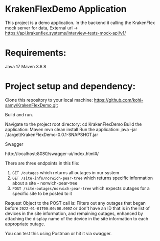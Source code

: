 # KrakenFlexDemo Application

This project is a demo application. 
In the backend it calling the KrakenFlex mock server for data, External url -> https://api.krakenflex.systems/interview-tests-mock-api/v1/

# Requirements:

  Java 17 
  Maven 3.8.8
  
# Project setup and dependency:

Clone this repository to your local machine:
  https://github.com/kohi-samy/KrakenFlexDemo.git

Build and run.

  Navigate to the project root directory: cd KrakenFlexDemo
  Build the application: Maven mvn clean install
  Run the application: java -jar .\target\KrakenFlexDemo-0.0.1-SNAPSHOT.jar

Swagger

  http://localhost:8080/swagger-ui/index.html#/

There are three endpoints in this file:

1. `GET /outages` which returns all outages in our system
2. `GET /site-info/norwich-pear-tree` which returns specific information about a site - norwich-pear-tree
3. `POST /site-outages/norwich-pear-tree` which expects outages for a specific site <norwich-pear-tree> to be posted to it


Request Object to the POST call is:
   Filters out any outages that began before `2022-01-01T00:00:00.000Z` or don't have an ID that is in the list of
   devices in the site information, and remaining outages, enhanced by attaching the display name of the device in the site information to each appropriate outage.

You can test this using Postman or hit it via swagger.
